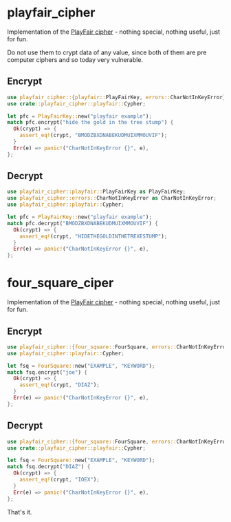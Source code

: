 # playfair_cipher
Implementation of the [PlayFair cipher](https://en.wikipedia.org/wiki/Playfair_cipher) - nothing special, nothing useful, just for fun. 

Do not use them to crypt data of any value, since both of them are pre computer ciphers and so today very vulnerable.


## Encrypt

```rust
use playfair_cipher::{playfair::PlayFairKey, errors::CharNotInKeyError};
use crate::playfair_cipher::playfair::Cypher;

let pfc = PlayFairKey::new("playfair example");
match pfc.encrypt("hide the gold in the tree stump") {
  Ok(crypt) => {
    assert_eq!(crypt, "BMODZBXDNABEKUDMUIXMMOUVIF");
  }
  Err(e) => panic!("CharNotInKeyError {}", e),
};
```

## Decrypt

```rust
use playfair_cipher::playfair::PlayFairKey as PlayFairKey;
use playfair_cipher::errors::CharNotInKeyError as CharNotInKeyError;
use playfair_cipher::playfair::Cypher;

let pfc = PlayFairKey::new("playfair example");
match pfc.decrypt("BMODZBXDNABEKUDMUIXMMOUVIF") {
  Ok(crypt) => {
    assert_eq!(crypt, "HIDETHEGOLDINTHETREXESTUMP");
  }
  Err(e) => panic!("CharNotInKeyError {}", e),
}; 
```

# four_square_ciper
Implementation of the [PlayFair cipher](https://en.wikipedia.org/wiki/Four-square_cipher) - nothing special, nothing useful, just for fun.

## Encrypt

```rust
use playfair_cipher::{four_square::FourSquare, errors::CharNotInKeyError};
use playfair_cipher::playfair::Cypher;

let fsq = FourSquare::new("EXAMPLE", "KEYWORD");
match fsq.encrypt("joe") {
  Ok(crypt) => {
    assert_eq!(crypt, "DIAZ");
  }
  Err(e) => panic!("CharNotInKeyError {}", e),
};
```

## Decrypt

```rust
use playfair_cipher::{four_square::FourSquare, errors::CharNotInKeyError};
use crate::playfair_cipher::playfair::Cypher;

let fsq = FourSquare::new("EXAMPLE", "KEYWORD");
match fsq.decrypt("DIAZ") {
  Ok(crypt) => {
    assert_eq!(crypt, "IOEX");
  }
  Err(e) => panic!("CharNotInKeyError {}", e),
};
```

That's it.

